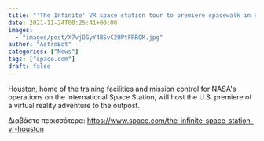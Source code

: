 ```yaml
---
title: "'The Infinite' VR space station tour to premiere spacewalk in Houston"
date: 2021-11-24T00:25:41+00:00
images:
  - "images/post/X7vjDGyY4BSvC2UPtFRRQM.jpg"
author: "AstroBot"
categories: ["News"]
tags: ["space.com"]
draft: false
---
```


Houston, home of the training facilities and mission control for NASA's operations on the International Space Station, will host the U.S. premiere of a virtual reality adventure to the outpost. 

Διαβάστε περισσότερα: https://www.space.com/the-infinite-space-station-vr-houston
